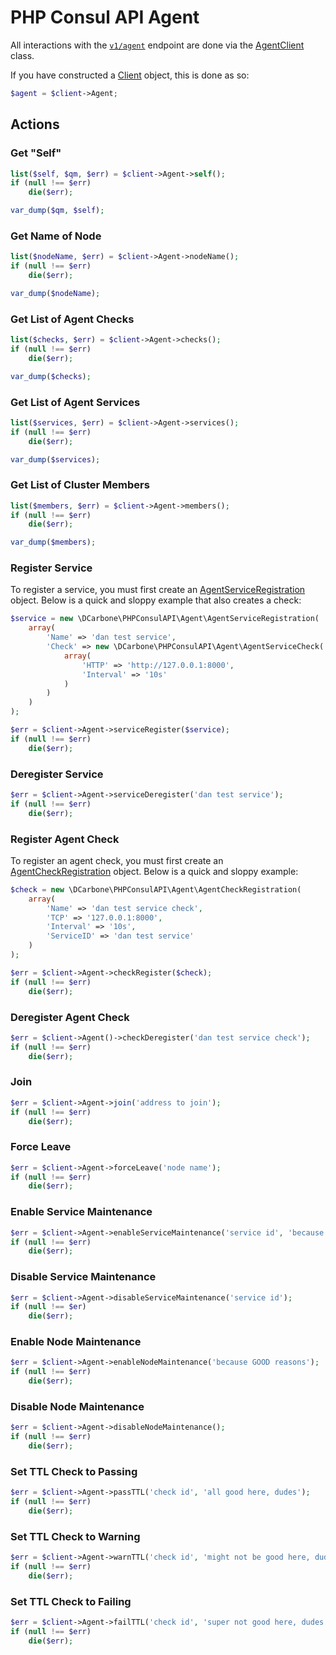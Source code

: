 # PHP Consul API Agent

All interactions with the [`v1/agent`](https://www.consul.io/docs/agent/http/agent.html) endpoint are done
via the [AgentClient](./src/Agent/AgentClient.php) class.

If you have constructed a [Client](./src/Client.php) object, this is done as so:

```php
$agent = $client->Agent;
```

## Actions

### Get "Self"

```php
list($self, $qm, $err) = $client->Agent->self();
if (null !== $err)
    die($err);

var_dump($qm, $self);
```

### Get Name of Node

```php
list($nodeName, $err) = $client->Agent->nodeName();
if (null !== $err)
    die($err);

var_dump($nodeName);
```

### Get List of Agent Checks

```php
list($checks, $err) = $client->Agent->checks();
if (null !== $err)
    die($err);

var_dump($checks);
```

### Get List of Agent Services

```php
list($services, $err) = $client->Agent->services();
if (null !== $err)
    die($err);

var_dump($services);
```

### Get List of Cluster Members

```php
list($members, $err) = $client->Agent->members();
if (null !== $err)
    die($err);

var_dump($members);
```

### Register Service

To register a service, you must first create an [AgentServiceRegistration](./src/Agent/AgentServiceRegistration.php)
object.  Below is a quick and sloppy example that also creates a check:

```php
$service = new \DCarbone\PHPConsulAPI\Agent\AgentServiceRegistration(
    array(
        'Name' => 'dan test service',
        'Check' => new \DCarbone\PHPConsulAPI\Agent\AgentServiceCheck(
            array(
                'HTTP' => 'http://127.0.0.1:8000',
                'Interval' => '10s'
            )
        )
    )
);

$err = $client->Agent->serviceRegister($service);
if (null !== $err)
    die($err);
```

### Deregister Service

```php
$err = $client->Agent->serviceDeregister('dan test service');
if (null !== $err)
    die($err);
```

### Register Agent Check

To register an agent check, you must first create an [AgentCheckRegistration](./src/Agent/AgentCheckRegistration.php)
object.  Below is a quick and sloppy example:

```php
$check = new \DCarbone\PHPConsulAPI\Agent\AgentCheckRegistration(
    array(
        'Name' => 'dan test service check',
        'TCP' => '127.0.0.1:8000',
        'Interval' => '10s',
        'ServiceID' => 'dan test service'
    )
);

$err = $client->Agent->checkRegister($check);
if (null !== $err)
    die($err);
```

### Deregister Agent Check

```php
$err = $client->Agent()->checkDeregister('dan test service check');
if (null !== $err)
    die($err);
```

### Join

```php
$err = $client->Agent->join('address to join');
if (null !== $err)
    die($err);
```

### Force Leave

```php
$err = $client->Agent->forceLeave('node name');
if (null !== $err)
    die($err);
```

### Enable Service Maintenance

```php
$err = $client->Agent->enableServiceMaintenance('service id', 'because reasons');
if (null !== $err)
    die($err);
```

### Disable Service Maintenance

```php
$err = $client->Agent->disableServiceMaintenance('service id');
if (null !== $er)
    die($err);
```

### Enable Node Maintenance

```php
$err = $client->Agent->enableNodeMaintenance('because GOOD reasons');
if (null !== $err)
    die($err);
```

### Disable Node Maintenance

```php
$err = $client->Agent->disableNodeMaintenance();
if (null !== $err)
    die($err);
```

### Set TTL Check to Passing

```php
$err = $client->Agent->passTTL('check id', 'all good here, dudes');
if (null !== $err)
    die($err);
```

### Set TTL Check to Warning

```php
$err = $client->Agent->warnTTL('check id', 'might not be good here, dudes');
if (null !== $err)
    die($err);
```

### Set TTL Check to Failing

```php
$err = $client->Agent->failTTL('check id', 'super not good here, dudes.');
if (null !== $err)
    die($err);
```
